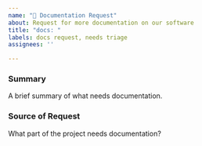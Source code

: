 ```yaml
---
name: "📙 Documentation Request"
about: Request for more documentation on our software
title: "docs: "
labels: docs request, needs triage
assignees: ''

---
```


<!-- Please keep the summary to a paragraph or less. -->
### Summary

A brief summary of what needs documentation.

<!-- Please specify relevant files and specific variables, methods, classes, or otherwise. -->
### Source of Request

What part of the project needs documentation?
